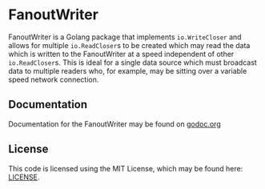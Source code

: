 # FanoutWriter

FanoutWriter is a Golang package that implements `io.WriteCloser` and allows for
multiple `io.ReadCloser`s to be created which may read the data which is written
to the FanoutWriter at a speed independent of other `io.ReadCloser`s.  This is
ideal for a single data source which must broadcast data to multiple readers
who, for example, may be sitting over a variable speed network connection.

## Documentation

Documentation for the FanoutWriter may be found on
[godoc.org](https://godoc.org/github.com/Ichbinjoe/fanoutwriter)

## License

This code is licensed using the MIT License, which may be found here:
[LICENSE](./LICENSE).
